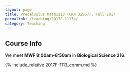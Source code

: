 ```yaml
---
layout: page
title: Precalculus Math1113 (CRN 32967), Fall 2017
permalink: /teaching/2017F-1113a/
category: Teaching
---
```

## Course Info
We meet **MWF 8:00am-8:50am** in **Biological Science 216**. 
<!--Office hours are **M
11:00am &ndash; 12:00pm**, **W 12:00pm &ndash; 1:00pm**, and **F 1:30pm &ndash;
2:30pm** in **Boyd 434H**.-->

<!--The [course syllabus is available here](/static/syllabus2017Fa.pdf).-->

{% include_relative 2017F-1113_comm.md %}
